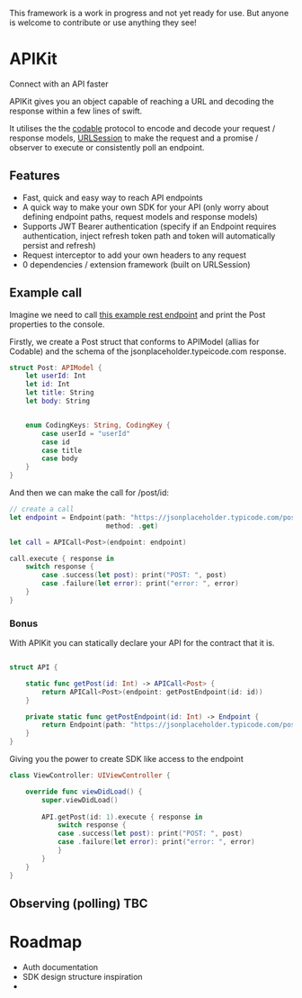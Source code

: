 This framework is a work in progress and not yet ready for use. But anyone is welcome to contribute or use anything they see!

# APIKit
Connect with an API faster

APIKit gives you an object capable of reaching a URL and decoding the response within a few lines of swift.

It utilises the the [codable](https://developer.apple.com/documentation/swift/codable) protocol to encode and decode your request / response models, [URLSession](https://developer.apple.com/documentation/foundation/urlsession) to make the request and a promise / observer to execute or consistently poll an endpoint.

## Features

- Fast, quick and easy way to reach API endpoints
- A quick way to make your own SDK for your API (only worry about defining endpoint paths, request models and response models)
- Supports JWT Bearer authentication (specify if an Endpoint requires authentication, inject refresh token path and token will automatically persist and refresh)
- Request interceptor to add your own headers to any request
- 0 dependencies / extension framework (built on URLSession)

## Example call

Imagine we need to call [this example rest endpoint](https://jsonplaceholder.typicode.com/posts/1) and print the Post properties to the console.

Firstly, we create a Post struct that conforms to APIModel (allias for Codable) and the schema of the jsonplaceholder.typeicode.com response.

```swift
struct Post: APIModel {
    let userId: Int
    let id: Int
    let title: String
    let body: String


    enum CodingKeys: String, CodingKey {
        case userId = "userId"
        case id
        case title
        case body
    }
}
```

And then we can make the call for /post/id: 
```swift
// create a call       
let endpoint = Endpoint(path: "https://jsonplaceholder.typicode.com/posts/1)",
                        method: .get)

let call = APICall<Post>(endpoint: endpoint)

call.execute { response in
    switch response {
        case .success(let post): print("POST: ", post)
        case .failure(let error): print("error: ", error)
    }
}
```

### Bonus

With APIKit you can statically declare your API for the contract that it is.
```swift

struct API {

    static func getPost(id: Int) -> APICall<Post> {
        return APICall<Post>(endpoint: getPostEndpoint(id: id))
    }

    private static func getPostEndpoint(id: Int) -> Endpoint {
        return Endpoint(path: "https://jsonplaceholder.typicode.com/posts/\(id)", method: .get)
    }
}
```

Giving you the power to create SDK like access to the endpoint
```swift
class ViewController: UIViewController {

    override func viewDidLoad() {
        super.viewDidLoad()
        
        API.getPost(id: 1).execute { response in
            switch response {
            case .success(let post): print("POST: ", post)
            case .failure(let error): print("error: ", error)
            }
        }
    }
}

```
## Observing (polling) TBC


# Roadmap

- Auth documentation
- SDK design structure inspiration 
-
